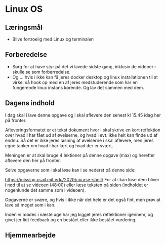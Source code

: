 # Linux OS

## Læringsmål
* Blive fortroelig med Linux og terminalen

## Forberedelse
* Sørg for at have styr på det vi lavede sidste gang, inklusiv de videoer i skulle se som forberredelse.    
* Og … hvis i ikke kan få jeres docker desktop og linux installationen til at virke, så hook op med en af jeres medstuderende som har en fungerende linux instans kørende. Og lav det sammen med dem.

## Dagens indhold
I dag skal i lave denne opgave og i skal aflevere den senest kl 15.45 idag her på fronter.

Afleveringsformatet er et tekst dokument hvor i skal skrive en kort reflektion over hvad i har fået ud af øvelserne, og hvad i evt. ikke helt kan finde ud af endnu. Så det er ikke jeres løsning af øvelserne i skal aflevere, men jeres egne tanker om hvad i har lært og hvad der er svært.   

Meningen er at skal bruge 4 lektioner på denne opgave (max) og herefter aflevere den her på fronter.   

Selve opgaverne som i skal løse kan i se nederst på denne side:

https://missing.csail.mit.edu/2020/course-shell/
For at i kan løse dem bliver i nød til at se videoen (48:00) eller læse teksten på siden (indholdet er nogenlunde det samme som i videoen).

Opgaverne er svære, og hvis i ikke når det hele er det også fint, men prøv at lave så meget som i kan.

Inden vi mødes i næste uge har jeg kigget jeres reflektioner igennem, og givet jer lidt feedback og en bestået eller ikke bestået vurdering. 

## Hjemmearbejde


